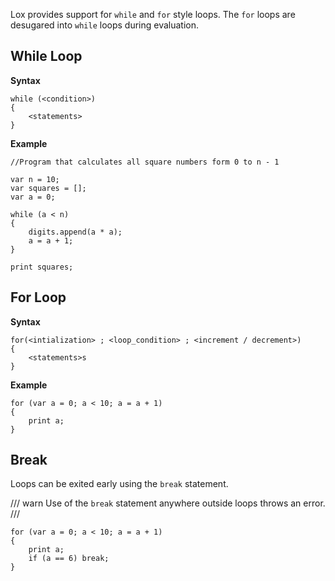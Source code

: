 Lox provides support for `while` and `for` style loops. The `for` loops are desugared into `while` loops during evaluation.

## While Loop

**Syntax**
```
while (<condition>)
{
    <statements>
}
```

**Example**

```
//Program that calculates all square numbers form 0 to n - 1

var n = 10;
var squares = [];
var a = 0;

while (a < n)
{
    digits.append(a * a);
    a = a + 1;
}

print squares;
```

## For Loop

**Syntax**
```
for(<intialization> ; <loop_condition> ; <increment / decrement>)
{
    <statements>s
}
```

**Example**

```
for (var a = 0; a < 10; a = a + 1)
{
    print a;   
}
```

## Break

Loops can be exited early using the `break` statement. 

/// warn
Use of the `break` statement anywhere outside loops throws an error.
///

```
for (var a = 0; a < 10; a = a + 1)
{
    print a;
    if (a == 6) break;   
}
```
